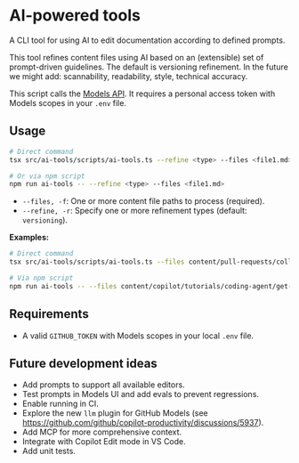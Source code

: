 # AI-powered tools

A CLI tool for using AI to edit documentation according to defined prompts.

This tool refines content files using AI based on an (extensible) set of prompt-driven guidelines. The default is versioning refinement. In the future we might add: scannability, readability, style, technical accuracy.

This script calls the [Models API](https://docs.github.com/en/rest/models/inference?apiVersion=2022-11-28#run-an-inference-request). It requires a personal access token with Models scopes in your `.env` file.

## Usage

```sh
# Direct command
tsx src/ai-tools/scripts/ai-tools.ts --refine <type> --files <file1.md>

# Or via npm script
npm run ai-tools -- --refine <type> --files <file1.md>
```

* `--files, -f`: One or more content file paths to process (required).
* `--refine, -r`: Specify one or more refinement types (default: `versioning`).

**Examples:**

```sh
# Direct command
tsx src/ai-tools/scripts/ai-tools.ts --files content/pull-requests/collaborating-with-pull-requests/working-with-forks/fork-a-repo.md --refine versioning

# Via npm script  
npm run ai-tools -- --files content/copilot/tutorials/coding-agent/get-the-best-results.md --refine intro
```

## Requirements

* A valid `GITHUB_TOKEN` with Models scopes in your local `.env` file.

## Future development ideas

* Add prompts to support all available editors.
* Test prompts in Models UI and add evals to prevent regressions.
* Enable running in CI.
* Explore the new `llm` plugin for GitHub Models (see https://github.com/github/copilot-productivity/discussions/5937).
* Add MCP for more comprehensive context.
* Integrate with Copilot Edit mode in VS Code.
* Add unit tests.
